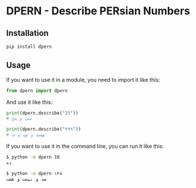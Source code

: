 # DPERN - Describe PERsian Numbers

## Installation

```bash
pip install dpern
```

## Usage

If you want to use it in a module, you need to import it like this:

```python
from dpern import dpern
```

And use it like this:

```python
print(dpern.describe("35"))
# سی و پنج

print(dpern.describe("۹۹۹"))
# نهصد و نود و نه
```

If you want to use it in the command line, you can run it like this:

```bash
$ python -m dpern 10
ده

$ python -m dpern ۱۲۸
صد و بیست و هشت
```
